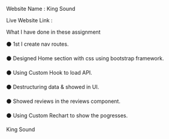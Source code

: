 Website Name : King Sound


Live Website Link :


 What I have done in these assignment

⚫ 1st I create nav routes. 

⚫ Designed Home section with css using bootstrap framework.

⚫ Using Custom Hook to load API.

⚫ Destructuring data & showed in UI.

⚫ Showed reviews in the reviews component.

⚫ Using Custom Rechart to show the pogresses.

King Sound